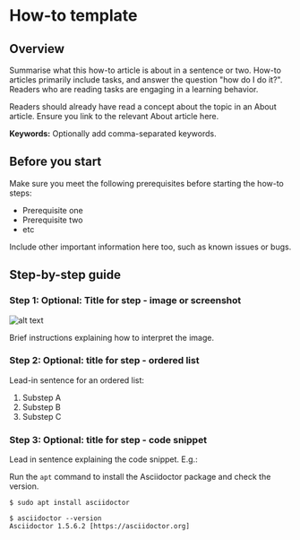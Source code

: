 <!-- Copy this Template. -->
<!-- Describe the title of your article by replacing "How-to Template" with the page name you want to publish to. -->
# How-to template

## Overview

Summarise what this how-to article is about in a sentence or two.
How-to articles primarily include tasks, and answer the question "how do I do it?".
Readers who are reading tasks are engaging in a learning behavior.

Readers should already have read a concept about the topic in an About article.
Ensure you link to the relevant About article here.


**Keywords:** Optionally add comma-separated keywords.

## Before you start
<!-- Delete this section if your readers can dive straight into the lesson without requiring any prerequisite knowledge. -->
Make sure you meet the following prerequisites before starting the how-to steps:

* Prerequisite one
* Prerequisite two
* etc

Include other important information here too, such as known issues or bugs.

## Step-by-step guide

### Step 1: Optional: Title for step - image or screenshot

<!-- When an image, such as a screenshot, is quicker to interpret than descriptive text, put the screenshot first, otherwise lead with the text. -->

![alt text](https://upload.wikimedia.org/wikipedia/commons/3/35/Tux.svg "Image title which describes image.")

Brief instructions explaining how to interpret the image.

### Step 2: Optional: title for step - ordered list

Lead-in sentence for an ordered list:

1. Substep A
1. Substep B
1. Substep C

### Step 3: Optional: title for step - code snippet

Lead in sentence explaining the code snippet. E.g.:

Run the `apt` command to install the Asciidoctor package and check the version.

```
$ sudo apt install asciidoctor

$ asciidoctor --version
Asciidoctor 1.5.6.2 [https://asciidoctor.org]
```
